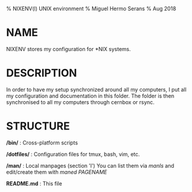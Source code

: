 % NIXENV(l) UNIX environment
% Miguel Hermo Serans
% Aug 2018

# NAME

NIXENV stores my configuration for *NIX systems.

# DESCRIPTION

In order to have my setup synchronized around all my computers, I put all my configuration and documentation in this folder. The folder is then synchronised to all my computers through cernbox or rsync.

# STRUCTURE

**/bin/**
: Cross-platform scripts

**/dotfiles/**
: Configuration files for tmux, bash, vim, etc.

**/man/**
: Local manpages (section 'l') 
You can list them via _manls_ and edit/create them with _maned PAGENAME_

**README.md**
: This file
